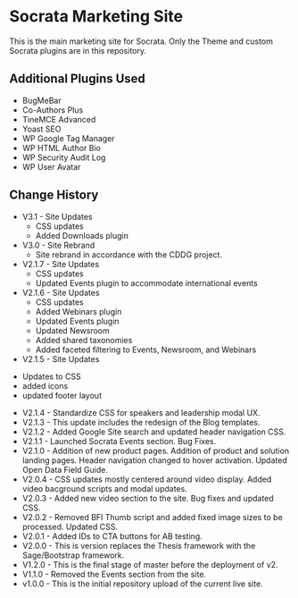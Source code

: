 # Socrata Marketing Site
This is the main marketing site for Socrata. Only the Theme and custom Socrata plugins are in this repository.

Additional Plugins Used
---
- BugMeBar
- Co-Authors Plus
- TineMCE Advanced
- Yoast SEO
- WP Google Tag Manager
- WP HTML Author Bio
- WP Security Audit Log
- WP User Avatar

Change History
---
- V3.1 - Site Updates
  * CSS updates
  * Added Downloads plugin
- V3.0 - Site Rebrand
  * Site rebrand in accordance with the CDDG project.
- V2.1.7 - Site Updates
  * CSS updates
  * Updated Events plugin to accommodate international events
- V2.1.6 - Site Updates
  * CSS updates
  * Added Webinars plugin
  * Updated Events plugin
  * Updated Newsroom
  * Added shared taxonomies
  * Added faceted filtering to Events, Newsroom, and Webinars
- V2.1.5 - Site Updates
 * Updates to CSS
 * added icons
 * updated footer layout
- V2.1.4 - Standardize CSS for speakers and leadership modal UX.
- V2.1.3 - This update includes the redesign of the Blog templates.
- V2.1.2 - Added Google Site search and updated header navigation CSS.
- V2.1.1 - Launched Socrata Events section. Bug Fixes.
- V2.1.0 - Addition of new product pages. Addition of product and solution landing pages. Header navigation changed to hover activation. Updated Open Data Field Guide.
- V2.0.4 - CSS updates mostly centered around video display. Added video bacground scripts and modal updates.
- V2.0.3 - Added new video section to the site. Bug fixes and updated CSS.
- V2.0.2 - Removed BFI Thumb script and added fixed image sizes to be processed. Updated CSS.
- V2.0.1 - Added IDs to CTA buttons for AB testing.
- V2.0.0 - This is version replaces the Thesis framework with the Sage/Bootstrap framework.
- V1.2.0 - This is the final stage of master before the deployment of v2.
- V1.1.0 - Removed the Events section from the site.
- v1.0.0 - This is the initial repository upload of the current live site.
